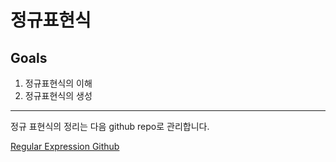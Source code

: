 # 정규표현식

## Goals

1. 정규표현식의 이해
1. 정규표현식의 생성

---

정규 표현식의 정리는 다음 github repo로 관리합니다.

[Regular Expression Github](https://github.com/SejuneOh/RegularExpression)
